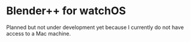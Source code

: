 # Blender++ for watchOS
Planned but not under development yet because I currently do not have access to a Mac machine.